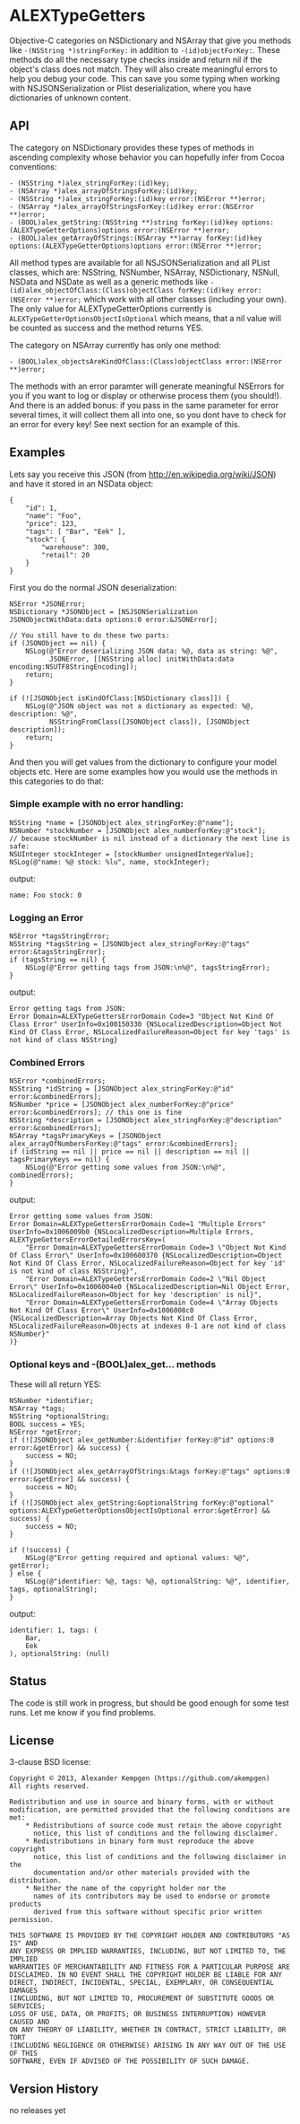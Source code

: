 ALEXTypeGetters
===============

Objective-C categories on NSDictionary and NSArray that give you methods like `-(NSString *)stringForKey:` in addition to `-(id)objectForKey:`. These methods do all the necessary type checks inside and return nil if the object's class does not match. They will also create meaningful errors to help you debug your code. This can save you some typing when working with NSJSONSerialization or Plist deserialization, where you have dictionaries of unknown content.

API
---
The category on NSDictionary provides these types of methods in ascending complexity whose behavior you can hopefully infer from Cocoa conventions:

	- (NSString *)alex_stringForKey:(id)key;
	- (NSArray *)alex_arrayOfStringsForKey:(id)key;
	- (NSString *)alex_stringForKey:(id)key error:(NSError **)error;
	- (NSArray *)alex_arrayOfStringsForKey:(id)key error:(NSError **)error;
	- (BOOL)alex_getString:(NSString **)string forKey:(id)key options:(ALEXTypeGetterOptions)options error:(NSError **)error;
	- (BOOL)alex_getArrayOfStrings:(NSArray **)array forKey:(id)key options:(ALEXTypeGetterOptions)options error:(NSError **)error;

All method types are available for all NSJSONSerialization and all PList classes, which are: NSString, NSNumber, NSArray, NSDictionary, NSNull, NSData and NSDate as well as a generic methods like `- (id)alex_objectOfClass:(Class)objectClass forKey:(id)key error:(NSError **)error;` which work with all other classes (including your own).
The only value for ALEXTypeGetterOptions currently is `ALEXTypeGetterOptionsObjectIsOptional` which means, that a nil value will be counted as success and the method returns YES.

The category on NSArray currently has only one method:

	- (BOOL)alex_objectsAreKindOfClass:(Class)objectClass error:(NSError **)error;

The methods with an error paramter will generate meaningful NSErrors for you if you want to log or display or otherwise process them (you should!). And there is an added bonus: if you pass in the same parameter for error several times, it will collect them all into one, so you dont have to check for an error for every key! See next section for an example of this.

Examples
--------

Lets say you receive this JSON (from http://en.wikipedia.org/wiki/JSON) and have it stored in an NSData object:

	{
		"id": 1,
		"name": "Foo",
		"price": 123,
		"tags": [ "Bar", "Eek" ],
		"stock": {
			"warehouse": 300,
			"retail": 20
		}
	}

First you do the normal JSON deserialization:

	NSError *JSONError;
	NSDictionary *JSONObject = [NSJSONSerialization JSONObjectWithData:data options:0 error:&JSONError];
		
	// You still have to do these two parts:
	if (JSONObject == nil) {
		NSLog(@"Error deserializing JSON data: %@, data as string: %@",
			  JSONError, [[NSString alloc] initWithData:data encoding:NSUTF8StringEncoding]);
		return;
	}
	
	if (![JSONObject isKindOfClass:[NSDictionary class]]) {
		NSLog(@"JSON object was not a dictionary as expected: %@, description: %@",
			  NSStringFromClass([JSONObject class]), [JSONObject description]);
		return;
	}

And then you will get values from the dictionary to configure your model objects etc. Here are some examples how you would use the methods in this categories to do that:

### Simple example with no error handling:

	NSString *name = [JSONObject alex_stringForKey:@"name"];
	NSNumber *stockNumber = [JSONObject alex_numberForKey:@"stock"];
	// because stockNumber is nil instead of a dictionary the next line is safe:
	NSUInteger stockInteger = [stockNumber unsignedIntegerValue];
	NSLog(@"name: %@ stock: %lu", name, stockInteger);

output:

	name: Foo stock: 0

### Logging an Error

	NSError *tagsStringError;
	NSString *tagsString = [JSONObject alex_stringForKey:@"tags" error:&tagsStringError];
	if (tagsString == nil) {
		NSLog(@"Error getting tags from JSON:\n%@", tagsStringError);
	}
	
output: 

	Error getting tags from JSON:
	Error Domain=ALEXTypeGettersErrorDomain Code=3 "Object Not Kind Of Class Error" UserInfo=0x100150330 {NSLocalizedDescription=Object Not Kind Of Class Error, NSLocalizedFailureReason=Object for key 'tags' is not kind of class NSString}

### Combined Errors

	NSError *combinedErrors;
	NSString *idString = [JSONObject alex_stringForKey:@"id" error:&combinedErrors];
	NSNumber *price = [JSONObject alex_numberForKey:@"price" error:&combinedErrors]; // this one is fine
	NSString *description = [JSONObject alex_stringForKey:@"description" error:&combinedErrors];
	NSArray *tagsPrimaryKeys = [JSONObject alex_arrayOfNumbersForKey:@"tags" error:&combinedErrors];
	if (idString == nil || price == nil || description == nil || tagsPrimaryKeys == nil) {
		NSLog(@"Error getting some values from JSON:\n%@", combinedErrors);
	}
	
output: 

	Error getting some values from JSON:
	Error Domain=ALEXTypeGettersErrorDomain Code=1 "Multiple Errors" UserInfo=0x1006009b0 {NSLocalizedDescription=Multiple Errors, ALEXTypeGettersErrorDetailedErrorsKey=(
		"Error Domain=ALEXTypeGettersErrorDomain Code=3 \"Object Not Kind Of Class Error\" UserInfo=0x100600370 {NSLocalizedDescription=Object Not Kind Of Class Error, NSLocalizedFailureReason=Object for key 'id' is not kind of class NSString}",
		"Error Domain=ALEXTypeGettersErrorDomain Code=2 \"Nil Object Error\" UserInfo=0x1006004e0 {NSLocalizedDescription=Nil Object Error, NSLocalizedFailureReason=Object for key 'description' is nil}",
		"Error Domain=ALEXTypeGettersErrorDomain Code=4 \"Array Objects Not Kind Of Class Error\" UserInfo=0x1006008c0 {NSLocalizedDescription=Array Objects Not Kind Of Class Error, NSLocalizedFailureReason=Objects at indexes 0-1 are not kind of class NSNumber}"
	)}

### Optional keys and -(BOOL)alex_get… methods

These will all return YES:

	NSNumber *identifier;
	NSArray *tags;
	NSString *optionalString;
	BOOL success = YES;
	NSError *getError;
	if (![JSONObject alex_getNumber:&identifier forKey:@"id" options:0 error:&getError] && success) {
		success = NO;
	}
	if (![JSONObject alex_getArrayOfStrings:&tags forKey:@"tags" options:0 error:&getError] && success) {
		success = NO;
	}
	if (![JSONObject alex_getString:&optionalString forKey:@"optional" options:ALEXTypeGetterOptionsObjectIsOptional error:&getError] && success) {
		success = NO;
	}
	
	if (!success) {
		NSLog(@"Error getting required and optional values: %@", getError);
	} else {
		NSLog(@"identifier: %@, tags: %@, optionalString: %@", identifier, tags, optionalString);
	}

output:

	identifier: 1, tags: (
		Bar,
		Eek
	), optionalString: (null)

Status
------

The code is still work in progress, but should be good enough for some test runs. Let me know if you find problems.

License
-------

3-clause BSD license:

	Copyright © 2013, Alexander Kempgen (https://github.com/akempgen)
	All rights reserved.
	
	Redistribution and use in source and binary forms, with or without
	modification, are permitted provided that the following conditions are met:
    	* Redistributions of source code must retain the above copyright
    	  notice, this list of conditions and the following disclaimer.
    	* Redistributions in binary form must reproduce the above copyright
    	  notice, this list of conditions and the following disclaimer in the
    	  documentation and/or other materials provided with the distribution.
    	* Neither the name of the copyright holder nor the
    	  names of its contributors may be used to endorse or promote products
    	  derived from this software without specific prior written permission.
	
	THIS SOFTWARE IS PROVIDED BY THE COPYRIGHT HOLDER AND CONTRIBUTORS "AS IS" AND
	ANY EXPRESS OR IMPLIED WARRANTIES, INCLUDING, BUT NOT LIMITED TO, THE IMPLIED
	WARRANTIES OF MERCHANTABILITY AND FITNESS FOR A PARTICULAR PURPOSE ARE
	DISCLAIMED. IN NO EVENT SHALL THE COPYRIGHT HOLDER BE LIABLE FOR ANY
	DIRECT, INDIRECT, INCIDENTAL, SPECIAL, EXEMPLARY, OR CONSEQUENTIAL DAMAGES
	(INCLUDING, BUT NOT LIMITED TO, PROCUREMENT OF SUBSTITUTE GOODS OR SERVICES;
	LOSS OF USE, DATA, OR PROFITS; OR BUSINESS INTERRUPTION) HOWEVER CAUSED AND
	ON ANY THEORY OF LIABILITY, WHETHER IN CONTRACT, STRICT LIABILITY, OR TORT
	(INCLUDING NEGLIGENCE OR OTHERWISE) ARISING IN ANY WAY OUT OF THE USE OF THIS
	SOFTWARE, EVEN IF ADVISED OF THE POSSIBILITY OF SUCH DAMAGE.


Version History
---------------

no releases yet